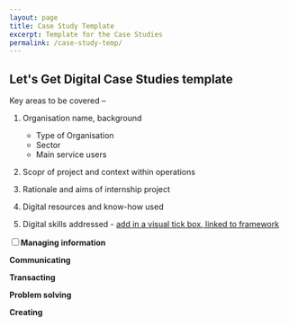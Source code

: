 ```yaml
---
layout: page
title: Case Study Template
excerpt: Template for the Case Studies
permalink: /case-study-temp/
---
```


## Let's Get Digital Case Studies template 

Key areas to be covered –  

1. Organisation name, background  

    * Type of Organisation
    * Sector
    * Main service users
    
2. Scopr of project and context within operations

3. Rationale and aims of internship project

4. Digital resources and know-how used

5. Digital skills addressed - <u>add in a visual tick box, linked to framework</u>

<input type="checkbox" name="vehicle" value="Bike"><strong>Managing information</strong><br>

**Communicating**

**Transacting**

**Problem solving**

**Creating**


